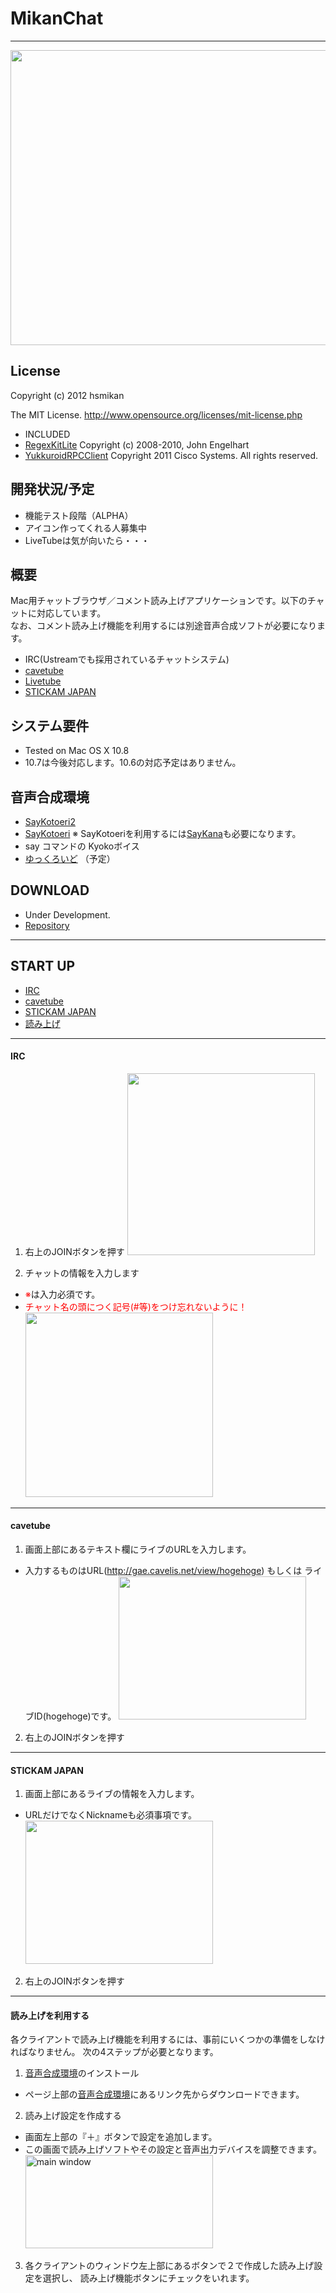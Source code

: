 MikanChat
=========
- - -


<a href="http://www.waterbolt.info/~hsmikan/blog/wp-content/uploads/2012/08/main1.png" rel="attachment wp-att-192"><img src="http://www.waterbolt.info/~hsmikan/blog/wp-content/uploads/2012/08/main1.png" alt="" title="main" width="950" height="472" class="aligncenter size-full wp-image-192" /></a>



License
-------
Copyright (c) 2012 hsmikan

The MIT License.
<http://www.opensource.org/licenses/mit-license.php>

* INCLUDED
 * [RegexKitLite](http://regexkit.sourceforge.net/RegexKitLite/)  Copyright (c) 2008-2010, John Engelhart
 * [YukkuroidRPCClient](http://yukkuroid.com/)  Copyright 2011 Cisco Systems. All rights reserved.



開発状況/予定
-----------
* 機能テスト段階（ALPHA）
* アイコン作ってくれる人募集中
* LiveTubeは気が向いたら・・・



概要
----
Mac用チャットブラウザ／コメント読み上げアプリケーションです。以下のチャットに対応しています。<br>
なお、コメント読み上げ機能を利用するには別途音声合成ソフトが必要になります。

* IRC(Ustreamでも採用されているチャットシステム)
* [cavetube](http://gae.cavelis.net/)
* [Livetube](http://livetube.cc/)
* [STICKAM JAPAN](http://www.stickam.jp)





システム要件
----------
* Tested on Mac OS X 10.8
 * 10.7は今後対応します。10.6の対応予定はありません。





<a name="onsei">音声合成環境</a>
-------------------
 * [SayKotoeri2](https://sites.google.com/site/nicohemus/home/saykotoeri2)
 * [SayKotoeri](https://sites.google.com/site/nicohemus/home/saykotoeri) ※ SayKotoeriを利用するには[SayKana](http://www.a-quest.com/quickware/saykana/)も必要になります。
 * say コマンドの Kyokoボイス
 * [ゆっくろいど](http://www.yukkuroid.com/yukkuroid/index.html) （予定）




DOWNLOAD
-----------
* Under Development.
 * [Repository](https://github.com/hsmikan/MikanChat)




-------
<a name="startup">START UP</a>
----------------
* [IRC](#irc)
* [cavetube](#cavetube)
* [STICKAM JAPAN](#stickam)
* [読み上げ](#yomiage)


- - -
#### <a name="irc">IRC</a>
1. 右上のJOINボタンを押す
<a href="http://www.waterbolt.info/~hsmikan/blog/wp-content/uploads/2012/08/IRC.png"><img src="http://www.waterbolt.info/~hsmikan/blog/wp-content/uploads/2012/08/IRC-300x291.png" alt="" title="IRC" width="300" height="291" class="aligncenter size-medium wp-image-183" /></a>

2. チャットの情報を入力します
 * <font color="red">※</font>は入力必須です。
 * <font color="red">チャット名の頭につく記号(#等)をつけ忘れないように！</font>
<a href="http://www.waterbolt.info/~hsmikan/blog/wp-content/uploads/2012/08/irc_login.png"><img src="http://www.waterbolt.info/~hsmikan/blog/wp-content/uploads/2012/08/irc_login-300x295.png" alt="" title="irc_login" width="300" height="295" class="aligncenter size-medium wp-image-182" /></a>



- - -
#### <a name="cavetube">cavetube</a>
1. 画面上部にあるテキスト欄にライブのURLを入力します。
 * 入力するものはURL(http://gae.cavelis.net/view/hogehoge) もしくは ライブID(hogehoge)です。
<a href="http://www.waterbolt.info/~hsmikan/blog/wp-content/uploads/2012/08/cavetube.png"><img src="http://www.waterbolt.info/~hsmikan/blog/wp-content/uploads/2012/08/cavetube-300x229.png" alt="" title="cavetube" width="300" height="229" class="aligncenter size-medium wp-image-185" /></a>

2. 右上のJOINボタンを押す


- - -
#### <a name="stickam">STICKAM JAPAN</a>
1. 画面上部にあるライブの情報を入力します。
 * URLだけでなくNicknameも必須事項です。
<a href="http://www.waterbolt.info/~hsmikan/blog/wp-content/uploads/2012/08/stickam.png"><img src="http://www.waterbolt.info/~hsmikan/blog/wp-content/uploads/2012/08/stickam-300x229.png" alt="" title="stickam" width="300" height="229" class="aligncenter size-medium wp-image-186" /></a>

2. 右上のJOINボタンを押す



--------------
#### <a name="yomiage">読み上げを利用する</a>
各クライアントで読み上げ機能を利用するには、事前にいくつかの準備をしなければなりません。
次の4ステップが必要となります。

1. [音声合成環境](#onsei)のインストール
 * ページ上部の[音声合成環境](#onsei)にあるリンク先からダウンロードできます。

2. 読み上げ設定を作成する
 * 画面左上部の『＋』ボタンで設定を追加します。
 * この画面で読み上げソフトやその設定と音声出力デバイスを調整できます。
<a href="http://www.waterbolt.info/~hsmikan/blog/wp-content/uploads/2012/08/main.png"><img src="http://www.waterbolt.info/~hsmikan/blog/wp-content/uploads/2012/08/main-300x149.png" alt="main window" title="main" width="300" height="149" class="aligncenter size-medium wp-image-180" /></a>

3. 各クライアントのウィンドウ左上部にあるボタンで２で作成した読み上げ設定を選択し、
読み上げ機能ボタンにチェックをいれます。